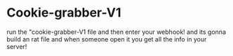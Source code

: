 # Cookie-grabber-V1
run the "cookie-grabber-V1 file and then enter your webhook! and its gonna build an rat file and when someone open it you get all the info in your server!
